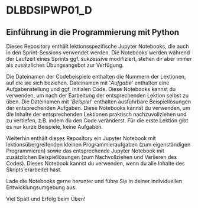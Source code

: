 # DLBDSIPWP01_D
## Einführung in die Programmierung mit Python

Dieses Repository enthält lektionsspezifische Jupyter Notebooks, die auch in den Sprint-Sessions verwendet werden. Die Notebooks werden während der Laufzeit eines Sprints ggf. sukzessive modifiziert, stehen dir aber immer als zusätzliches Übungsangebot zur Verfügung.

Die Dateinamen der Codebeispiele enthalten die Nummern der Lektionen, auf die sie sich beziehen. Dateinamen mit '_Aufgabe_' enthalten eine Aufgabenstellung und ggf. initialen Code. Diese Notebooks kannst du verwenden, um nach der Earbeitung der entsprechenden Lektion selbst zu üben. Die Dateinamen mit '_Beispiel_' enthalten ausführbare Beispiellösungen der entsprechenden Aufgaben. Diese Notebooks kannst du verwenden, um die Inhalte der entsprechenden Lektionen praktisch nachzuvollziehen und zu vertiefen, z.B. indem du den Code veränderst. Für die erste Lektion gibt es nur kurze Beispiele, keine Aufgaben. 

Weiterhin enthält dieses Repository ein Jupyter Notebook mit lektionsübergreifenden kleinen Programmieraufgaben (zum eigenständigen Programmieren) sowie das entsprechende Jupyter Notebook mit zusätzlichen Beispiellösungen (zum Nachvollziehen und Variieren des Codes). Dieses Notebook kannst du verwenden, wenn du alle Inhalte des Skripts erarbeitet hast.

Lade die Notebooks gerne herunter und führe Sie in deiner individuellen Entwicklungsumgebung aus.

Viel Spaß und Erfolg beim Üben!
